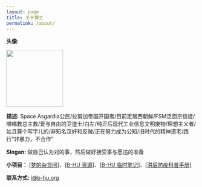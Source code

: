```yaml
---
layout: page
title: 关于博主
permalink: /about/
---
```


**头像:** 

<img src="https://s4.ax1x.com/2022/02/26/bZDBCQ.png" width=150px height=150px>

**描述:** Space Asgardia公民/拉努加帝国开国者/目前定居西朝鲜/FSM泛面宗信徒/喵喵教总主教/爱与自由的卫道士/白左/纯正后现代工业信息文明废物/理想主义者/姑且算个写字儿的/非知名汉奸和反贼/正在努力成为公知/旧时代的精神遗老/践行“非暴力，不合作”

**Slogan:** 做自己认为对的事，然后做好接受事与愿违的准备

**小项目：** [[梦的杂货间]](https://mo.b-hu.org/)、[[B-HU 资源]](https://s.b-hu.org/)、[[B-HU 临时笔记]](http://t.b-hu.org/note/i.html)、[[洪后防疫科普手册]](https://1.gover.ml/)

**联系方式:** [i@b-hu.org](mailto:i@b-hu.org)
